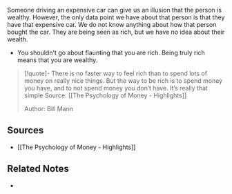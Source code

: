 Someone driving an expensive car can give us an illusion that the person is wealthy. However, the only data point we have about that person is that they have that expensive car. We do not know anything about how that person bought the car. They are being seen as rich, but we have no idea about their wealth.
- You shouldn't go about flaunting that you are rich. Being truly rich means that you are wealthy.

> [!quote]- There is no faster way to feel rich than to spend lots of money on really nice things. But the way to be rich is to spend money you have, and to not spend money you don’t have. It’s really that simple
> Source: [[The Psychology of Money - Highlights]]
> 
> Author: Bill Mann


## Sources
- [[The Psychology of Money - Highlights]]

## Related Notes
- 